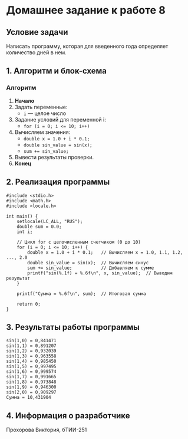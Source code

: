 # Домашнее задание к работе 8


## Условие задачи
Написать программу, которая для введенного года определяет количество дней в нем. 
## 1. Алгоритм и блок-схема

### Алгоритм
1. **Начало**
2. Задать переменные:
   - `i` — целое число
3. Задание условий для переменной i:
   - `for (i = 0; i <= 10; i++)`
4. Вычисляем значения:
   - `double x = 1.0 + i * 0.1;`
   - `double sin_value = sin(x);`
   - `sum += sin_value;`
6. Вывести результаты проверки.
7. **Конец**


## 2. Реализация программы

```
#include <stdio.h>
#include <math.h>
#include <locale.h>

int main() {
    setlocale(LC_ALL, "RUS");
    double sum = 0.0;
    int i;

    // Цикл for с целочисленным счетчиком (0 до 10)
    for (i = 0; i <= 10; i++) {
        double x = 1.0 + i * 0.1;   // Вычисляем x = 1.0, 1.1, 1.2, ..., 2.0
        double sin_value = sin(x);  // Вычисляем синус
        sum += sin_value;           // Добавляем к сумме
        printf("sin(%.1f) = %.6f\n", x, sin_value);  // Выводим результат
    }

    printf("Сумма = %.6f\n", sum);  // Итоговая сумма

    return 0;
}
```

## 3. Результаты работы программы

```
sin(1,0) = 0,841471
sin(1,1) = 0,891207
sin(1,2) = 0,932039
sin(1,3) = 0,963558
sin(1,4) = 0,985450
sin(1,5) = 0,997495
sin(1,6) = 0,999574
sin(1,7) = 0,991665
sin(1,8) = 0,973848
sin(1,9) = 0,946300
sin(2,0) = 0,909297
Сумма = 10,431904
```

## 4. Информация о разработчике

Прохорова Виктория, бТИИ-251
